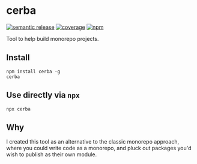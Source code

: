 # cerba

[![semantic release](https://github.com/reggi/cerba/workflows/semantic%20release/badge.svg)](https://github.com/reggi/cerba/actions?query=workflow%3A%22semantic+release%22) [![coverage](https://github.com/reggi/cerba/workflows/coverage/badge.svg)](https://reggi.github.io/cerba/) [![npm](https://badge.fury.io/js/cerba.svg)](https://www.npmjs.com/package/cerba)

Tool to help build monorepo projects.

## Install

```
npm install cerba -g
cerba
```

## Use directly via `npx`

```
npx cerba
```

<!-- anything below this line will be safe from template removal -->

## Why

I created this tool as an alternative to the classic monorepo approach, where
you could write code as a monorepo, and pluck out packages you'd wish to publish
as their own module.